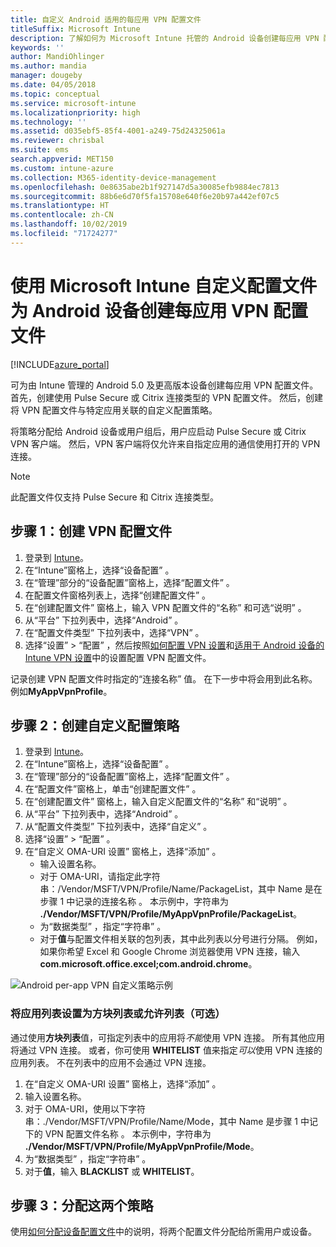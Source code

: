 ```yaml
---
title: 自定义 Android 适用的每应用 VPN 配置文件
titleSuffix: Microsoft Intune
description: 了解如何为 Microsoft Intune 托管的 Android 设备创建每应用 VPN 配置文件。
keywords: ''
author: MandiOhlinger
ms.author: mandia
manager: dougeby
ms.date: 04/05/2018
ms.topic: conceptual
ms.service: microsoft-intune
ms.localizationpriority: high
ms.technology: ''
ms.assetid: d035ebf5-85f4-4001-a249-75d24325061a
ms.reviewer: chrisbal
ms.suite: ems
search.appverid: MET150
ms.custom: intune-azure
ms.collection: M365-identity-device-management
ms.openlocfilehash: 0e8635abe2b1f927147d5a30085efb9884ec7813
ms.sourcegitcommit: 88b6e6d70f5fa15708e640f6e20b97a442ef07c5
ms.translationtype: HT
ms.contentlocale: zh-CN
ms.lasthandoff: 10/02/2019
ms.locfileid: "71724277"
---
```

# <a name="use-a-microsoft-intune-custom-profile-to-create-a-per-app-vpn-profile-for-android-devices"></a>使用 Microsoft Intune 自定义配置文件为 Android 设备创建每应用 VPN 配置文件

[!INCLUDE[azure_portal](../includes/azure_portal.md)]

可为由 Intune 管理的 Android 5.0 及更高版本设备创建每应用 VPN 配置文件。 首先，创建使用 Pulse Secure 或 Citrix 连接类型的 VPN 配置文件。 然后，创建将 VPN 配置文件与特定应用关联的自定义配置策略。

将策略分配给 Android 设备或用户组后，用户应启动 Pulse Secure 或 Citrix VPN 客户端。 然后，VPN 客户端将仅允许来自指定应用的通信使用打开的 VPN 连接。

> [!NOTE]
>
> 此配置文件仅支持 Pulse Secure 和 Citrix 连接类型。


## <a name="step-1-create-a-vpn-profile"></a>步骤 1：创建 VPN 配置文件


1. 登录到 [Intune](https://go.microsoft.com/fwlink/?linkid=2090973)。
3. 在“Intune”窗格上，选择“设备配置”   。
2. 在“管理”部分的“设备配置”窗格上，选择“配置文件”    。
2. 在配置文件窗格列表上，选择“创建配置文件”  。
3. 在“创建配置文件”  窗格上，输入 VPN 配置文件的“名称”  和可选“说明”  。
4. 从“平台”  下拉列表中，选择“Android”  。
5. 在“配置文件类型”  下拉列表中，选择“VPN”  。
3. 选择“设置”   > “配置”  ，然后按照[如何配置 VPN 设置](vpn-settings-configure.md)和[适用于 Android 设备的 Intune VPN 设置](vpn-settings-android.md)中的设置配置 VPN 配置文件。

记录创建 VPN 配置文件时指定的“连接名称”  值。 在下一步中将会用到此名称。 例如**MyAppVpnProfile**。

## <a name="step-2-create-a-custom-configuration-policy"></a>步骤 2：创建自定义配置策略

1. 登录到 [Intune](https://go.microsoft.com/fwlink/?linkid=2090973)。
3. 在“Intune”窗格上，选择“设备配置”   。
2. 在“管理”部分的“设备配置”窗格上，选择“配置文件”    。
3. 在“配置文件”窗格上，单击“创建配置文件”  。
4. 在“创建配置文件”  窗格上，输入自定义配置文件的“名称”  和“说明”  。
5. 从“平台”  下拉列表中，选择“Android”  。
6. 从“配置文件类型”  下拉列表中，选择“自定义”  。
7. 选择“设置”   > “配置”  。
3. 在“自定义 OMA-URI 设置”  窗格上，选择“添加”  。
    - 输入设置名称。
    - 对于 OMA-URI，请指定此字符串：/Vendor/MSFT/VPN/Profile/Name/PackageList，其中 Name 是在步骤 1 中记录的连接名称    。 本示例中，字符串为 **./Vendor/MSFT/VPN/Profile/MyAppVpnProfile/PackageList**。
    - 为“数据类型”  ，指定“字符串”  。
    - 对于**值**与配置文件相关联的包列表，其中此列表以分号进行分隔。 例如，如果你希望 Excel 和 Google Chrome 浏览器使用 VPN 连接，输入 **com.microsoft.office.excel;com.android.chrome**。

![Android per-app VPN 自定义策略示例](./media/android-pulse-secure-per-app-vpn/android_per_app_vpn_oma_uri.png)

### <a name="set-your-app-list-to-blacklist-or-whitelist-optional"></a>将应用列表设置为方块列表或允许列表（可选）
  通过使用**方块列表**值，可指定列表中的应用将*不能*使用 VPN 连接。 所有其他应用将通过 VPN 连接。
或者，你可使用 **WHITELIST** 值来指定*可以*使用 VPN 连接的应用列表。 不在列表中的应用不会通过 VPN 连接。
  1. 在“自定义 OMA-URI 设置”  窗格上，选择“添加”  。
  2. 输入设置名称。
  3. 对于 OMA-URI，使用以下字符串：./Vendor/MSFT/VPN/Profile/Name/Mode，其中 Name 是步骤 1 中记下的 VPN 配置文件名称    。 本示例中，字符串为 **./Vendor/MSFT/VPN/Profile/MyAppVpnProfile/Mode**。
  4. 为“数据类型”  ，指定“字符串”  。
  5. 对于**值**，输入 **BLACKLIST** 或 **WHITELIST**。



## <a name="step-3-assign-both-policies"></a>步骤 3：分配这两个策略

使用[如何分配设备配置文件](device-profile-assign.md)中的说明，将两个配置文件分配给所需用户或设备。
